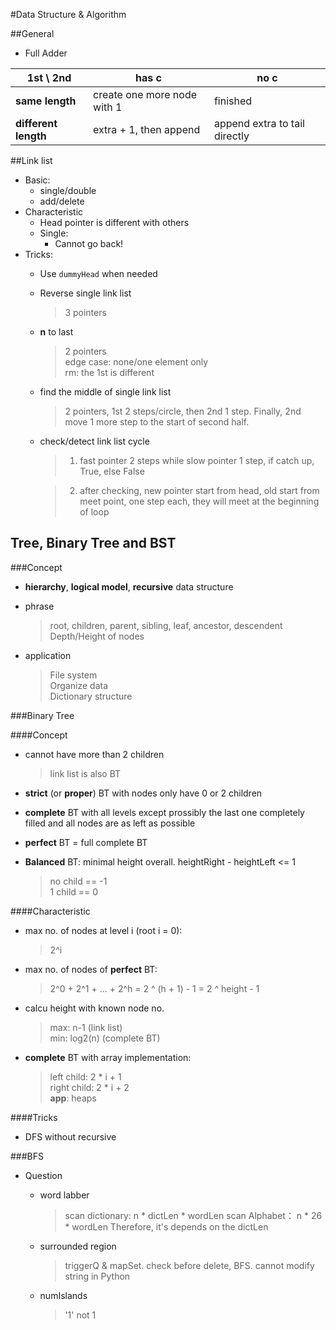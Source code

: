 #Data Structure & Algorithm

##General
* Full Adder

| 1st \ 2nd | has c | no c |
| --- | ----- | ---- |
| **same length** | create one more node with 1 | finished |
| **different length** | extra + 1, then append | append extra to tail directly |

##Link list

* Basic:
    * single/double
    * add/delete
* Characteristic
    * Head pointer is different with others
    * Single:
        * Cannot go back!
* Tricks:
    * Use `dummyHead` when needed
    * Reverse single link list

        > 3 pointers

    * **n** to last
        > 2 pointers<br>
        > edge case: none/one element only<br>
        > rm: the 1st is different

    * find the middle of single link list

        > 2 pointers, 1st 2 steps/circle, then 2nd 1 step. Finally, 2nd move 1 more step to the start of second half.

    * check/detect link list cycle

        > 1. fast pointer 2 steps while slow pointer 1 step, if catch up, True, else False

        > 2. after checking, new pointer start from head, old start from meet point, one step each, they will meet at the beginning of loop

## Tree, Binary Tree and BST

###Concept

* **hierarchy**, **logical model**, **recursive** data structure

* phrase

    > root, children, parent, sibling, leaf, ancestor, descendent<br>
    Depth/Height of nodes

* application

    > File system<br>
    Organize data<br>
    Dictionary structure

###Binary Tree

####Concept

* cannot have more than 2 children
    > link list is also BT

* **strict** (or **proper**) BT with nodes only have 0 or 2 children

* **complete** BT with all levels except prossibly the last one completely filled and all nodes are as left as possible

* **perfect** BT = full complete BT

* **Balanced** BT: minimal height overall. heightRight - heightLeft <= 1
    > no child == -1<br>
    > 1 child == 0

####Characteristic

* max no. of nodes at level i (root i = 0):
    > 2^i

* max no. of nodes of **perfect** BT:
    > 2^0 + 2^1 + ... + 2^h = 2 ^ (h + 1) - 1 = 2 ^ height - 1

* calcu height with known node no.
    > max: n-1 (link list)<br>
    min: log2(n) (complete BT)

* **complete** BT with array implementation:
    > left child: 2 \* i + 1<br>
    right child: 2 \* i + 2<br>
    **app**: heaps

####Tricks

* DFS without recursive

###BFS

* Question

    * word labber

        > scan dictionary: n * dictLen * wordLen
        scan Alphabet： n * 26 * wordLen
        Therefore, it's depends on the dictLen

    * surrounded region

        > triggerQ & mapSet. check before delete, BFS.
        cannot modify string in Python

    * numIslands

        > '1' not 1

